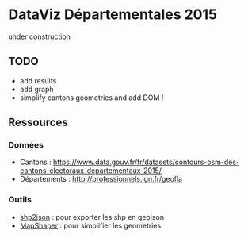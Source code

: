 # DataViz Départementales 2015
under construction

## TODO
* add results
* add graph
* ~~simplify cantons geometries and add DOM !~~

## Ressources
### Données
* Cantons : https://www.data.gouv.fr/fr/datasets/contours-osm-des-cantons-electoraux-departementaux-2015/
* Départements : http://professionnels.ign.fr/geofla

### Outils
* [shp2json](https://www.npmjs.com/package/shp2json) : pour exporter les shp en geojson
* [MapShaper](http://www.mapshaper.org/) : pour simplifier les geometries
